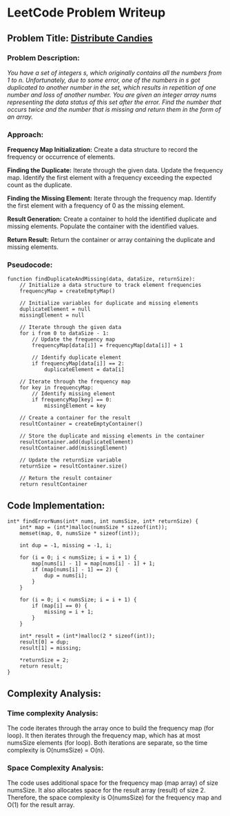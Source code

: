 # LeetCode Problem Writeup

## Problem Title: [Distribute Candies](https://leetcode.com/problems/distribute-candies/description/)

### Problem Description:

*You have a set of integers s, which originally contains all the numbers from 1 to n. Unfortunately, due to some error, one of the numbers in s got duplicated to another number in the set, which results in repetition of one number and loss of another number.
You are given an integer array nums representing the data status of this set after the error.
Find the number that occurs twice and the number that is missing and return them in the form of an array.*

### Approach:

**Frequency Map Initialization:**
Create a data structure to record the frequency or occurrence of elements.

**Finding the Duplicate:**
Iterate through the given data.
Update the frequency map.
Identify the first element with a frequency exceeding the expected count as the duplicate.

**Finding the Missing Element:**
Iterate through the frequency map.
Identify the first element with a frequency of 0 as the missing element.

**Result Generation:**
Create a container to hold the identified duplicate and missing elements.
Populate the container with the identified values.

**Return Result:**
Return the container or array containing the duplicate and missing elements.


### Pseudocode:

```
function findDuplicateAndMissing(data, dataSize, returnSize):
    // Initialize a data structure to track element frequencies
    frequencyMap = createEmptyMap()

    // Initialize variables for duplicate and missing elements
    duplicateElement = null
    missingElement = null

    // Iterate through the given data
    for i from 0 to dataSize - 1:
        // Update the frequency map
        frequencyMap[data[i]] = frequencyMap[data[i]] + 1

        // Identify duplicate element
        if frequencyMap[data[i]] == 2:
            duplicateElement = data[i]

    // Iterate through the frequency map
    for key in frequencyMap:
        // Identify missing element
        if frequencyMap[key] == 0:
            missingElement = key

    // Create a container for the result
    resultContainer = createEmptyContainer()

    // Store the duplicate and missing elements in the container
    resultContainer.add(duplicateElement)
    resultContainer.add(missingElement)

    // Update the returnSize variable
    returnSize = resultContainer.size()

    // Return the result container
    return resultContainer
```

## Code Implementation:

```
int* findErrorNums(int* nums, int numsSize, int* returnSize) {
    int* map = (int*)malloc(numsSize * sizeof(int));
    memset(map, 0, numsSize * sizeof(int));

    int dup = -1, missing = -1, i;

    for (i = 0; i < numsSize; i = i + 1) {
        map[nums[i] - 1] = map[nums[i] - 1] + 1;
        if (map[nums[i] - 1] == 2) {
            dup = nums[i];
        }
    }

    for (i = 0; i < numsSize; i = i + 1) {
        if (map[i] == 0) {
            missing = i + 1;
        }
    }

    int* result = (int*)malloc(2 * sizeof(int));
    result[0] = dup;
    result[1] = missing;

    *returnSize = 2;
    return result;
}
```

## Complexity Analysis:

### Time complexity Analysis:
The code iterates through the array once to build the frequency map (for loop).
It then iterates through the frequency map, which has at most numsSize elements (for loop).
Both iterations are separate, so the time complexity is O(numsSize) = O(n).

### Space Complexity Analysis:
The code uses additional space for the frequency map (map array) of size numsSize.
It also allocates space for the result array (result) of size 2.
Therefore, the space complexity is O(numsSize) for the frequency map and O(1) for the result array.
